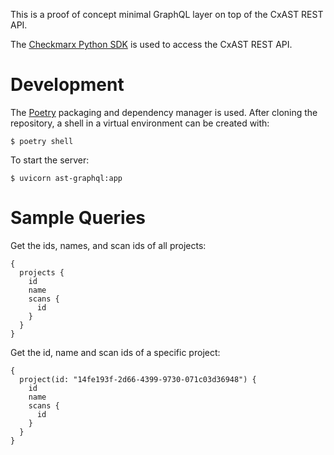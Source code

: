 This is a proof of concept minimal GraphQL layer on top of the CxAST
REST API.

The [Checkmarx Python
SDK](https://github.com/checkmarx-ts/checkmarx-python-sdk) is used to
access the CxAST REST API.

# Development

The [Poetry](https://https://python-poetry.org/) packaging and
dependency manager is used. After cloning the repository, a shell in a
virtual environment can be created with:

```
$ poetry shell
```

To start the server:

```
$ uvicorn ast-graphql:app
```

# Sample Queries

Get the ids, names, and scan ids of all projects:

```
{
  projects {
    id
    name
    scans {
      id
    }
  }
}
```

Get the id, name and scan ids of a specific project:

```
{
  project(id: "14fe193f-2d66-4399-9730-071c03d36948") {
    id
    name
    scans {
      id
    }
  }
}
```
